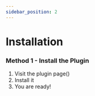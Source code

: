 ```yaml
---
sidebar_position: 2
---
```


# Installation

### Method 1 - Install the Plugin

1. Visit the plugin page()
2. Install it
3. You are ready!
